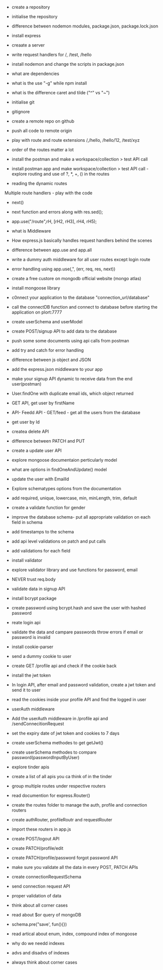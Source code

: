 - create a repository
- initialise the repository
- difference between nodemon modules, package.json, package.lock.json
- install express
- creaate a server
- write request handlers for /, /test, /hello
- install nodemon and change the scripts in package.json
- what are dependencies
- what is the use "-g" while npm install
- what is the difference caret and tilde ("^" vs "~")

- initialise git
- gitignore
- create a remote repo on github
- push all code to remote origin
- play with route and route extensions /,/hello, /hello/12, /test/xyz
- order of the routes matter a lot
- install the postman and make a workspace/collection > test API call
- install postman app and make workspace/collection > test API call
-explore routing and use of ?, *, +, () in the routes
- reading the dynamic routes 

Multiple route handlers - play with the code
- next()
- next function and errors along with res.sed();
- app.use("/route",rH, [rH2, rH3], rH4, rH5);
- what is Middleware
- How express.js basically handles request handlers behind the scenes 
- difference between app.use and app.all
- write a dummy auth middleware for all user routes except login route
- error handling using app.use(,", (err, req, res, next))

- create a free custore on mongodb official website (mongo atlas)
- install mongoose library
- c0nnect your application to the database "connection_url/database"
- call the connectDB function and connect to database before starting the application on plort:7777
- create userSchema and userModel
- create POST/signup API to add data to the database
- push some some documents using api calls from postman
- add try and catch for error handling

- difference between js object and JSON
- add the express.json middleware to your app
- make your signup API dynamic to receive data from the end user(postman)
- User.findOne with duplicate email ids, which object returned
- GET API, get user by firstName
- API- Feedd API - GET/feed - get all the users from the database
- get user by Id
- createa delete API
- difference between PATCH and PUT
- create a update user API
- explore mongoose documentaion perticularly model
- what are options in findOneAndUpdate() model
- update the user with EmailId

- Explore schematypes options from the documentation
- add required, unique, lowercase, min, minLength, trim, default
- create a validate function for gender
- improve the database schema- put all appropriate validation 
on each field in schema
- add timestamps to the schema
- add api level validations on patch and put calls
- add validations for each field
- install validator
- explore validator library and use functions for password, email
- NEVER trust req.body

- validate data in signup API
- install bcrypt package 
- create password using bcrypt.hash and save the user with hashed password
- reate login api
- validate the data and campare passwords throw errors if email or password is invalid

- install cookie-parser
- send a dummy cookie to user
- create GET /profile api and check if the cookie back
- install the jwt token
- In login API, after email and password validation, create a jwt token and send it to user
- read the cookies inside your profile API and find the logged in user
- userAuth middleware
- Add the userAuth middleware in /profile api and /sendConnecitionRequest
- set the expiry date of jwt token and cookies to 7 days
- create userSchema methodes to get getJwt()
- create userSchema methodes to compare password(passwordInputByUser)

- explore tinder apis
- create a list of all apis you ca think of in the tinder
- group multiple routes under respective routers
- read documention for express.Router()
- create the routes folder to manage the auth, profile and connection routers
- create authRouter, profileRoutr and requestRouter
- import these routers in app.js
- create POST/logout API
- create PATCH/profile/edit
- create PATCH/profile/password  forgot password API
- make sure you validate all the data in every POST, PATCH APIs

- create connectionRequestSchema
- send connection request API
- proper validation of data
- think about all corner cases
- read about $or query of mongoDB
- schema.pre("save', fun(){})
- read artical about enum, index, compound index of mongoose
- why do we needd indexes
- advs and disadvs of indexes
- always think about corner cases
